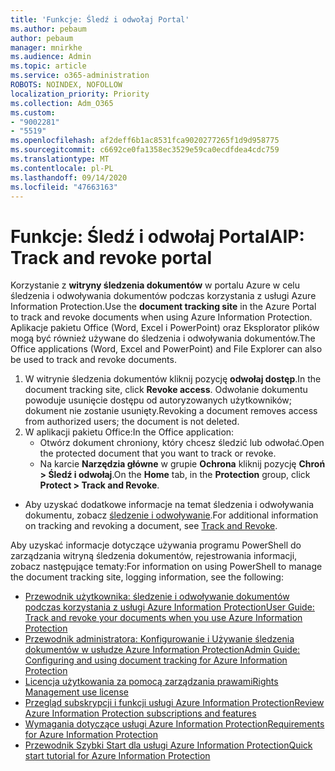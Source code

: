 ```yaml
---
title: 'Funkcje: Śledź i odwołaj Portal'
ms.author: pebaum
author: pebaum
manager: mnirkhe
ms.audience: Admin
ms.topic: article
ms.service: o365-administration
ROBOTS: NOINDEX, NOFOLLOW
localization_priority: Priority
ms.collection: Adm_O365
ms.custom:
- "9002281"
- "5519"
ms.openlocfilehash: af2deff6b1ac8531fca9020277265f1d9d958775
ms.sourcegitcommit: c6692ce0fa1358ec3529e59ca0ecdfdea4cdc759
ms.translationtype: MT
ms.contentlocale: pl-PL
ms.lasthandoff: 09/14/2020
ms.locfileid: "47663163"
---
```

# <a name="aip-track-and-revoke-portal"></a><span data-ttu-id="c3c11-102">Funkcje: Śledź i odwołaj Portal</span><span class="sxs-lookup"><span data-stu-id="c3c11-102">AIP: Track and revoke portal</span></span>

<span data-ttu-id="c3c11-103">Korzystanie z **witryny śledzenia dokumentów** w portalu Azure w celu śledzenia i odwoływania dokumentów podczas korzystania z usługi Azure Information Protection.</span><span class="sxs-lookup"><span data-stu-id="c3c11-103">Use the **document tracking site** in the Azure Portal to track and revoke documents when using Azure Information Protection.</span></span> <span data-ttu-id="c3c11-104">Aplikacje pakietu Office (Word, Excel i PowerPoint) oraz Eksplorator plików mogą być również używane do śledzenia i odwoływania dokumentów.</span><span class="sxs-lookup"><span data-stu-id="c3c11-104">The Office applications (Word, Excel and PowerPoint) and File Explorer can also be used to track and revoke documents.</span></span>

1. <span data-ttu-id="c3c11-105">W witrynie śledzenia dokumentów kliknij pozycję **odwołaj dostęp**.</span><span class="sxs-lookup"><span data-stu-id="c3c11-105">In the document tracking site, click **Revoke access**.</span></span> <span data-ttu-id="c3c11-106">Odwołanie dokumentu powoduje usunięcie dostępu od autoryzowanych użytkowników; dokument nie zostanie usunięty.</span><span class="sxs-lookup"><span data-stu-id="c3c11-106">Revoking a document removes access from authorized users; the document is not deleted.</span></span>
2. <span data-ttu-id="c3c11-107">W aplikacji pakietu Office:</span><span class="sxs-lookup"><span data-stu-id="c3c11-107">In the Office application:</span></span>
    - <span data-ttu-id="c3c11-108">Otwórz dokument chroniony, który chcesz śledzić lub odwołać.</span><span class="sxs-lookup"><span data-stu-id="c3c11-108">Open the protected document that you want to track or revoke.</span></span>
    - <span data-ttu-id="c3c11-109">Na karcie **Narzędzia główne** w grupie **Ochrona** kliknij pozycję **Chroń > Śledź i odwołaj**.</span><span class="sxs-lookup"><span data-stu-id="c3c11-109">On the **Home** tab, in the **Protection** group, click **Protect > Track and Revoke**.</span></span>

- <span data-ttu-id="c3c11-110">Aby uzyskać dodatkowe informacje na temat śledzenia i odwoływania dokumentu, zobacz [śledzenie i odwoływanie](https://docs.microsoft.com/azure/information-protection/rms-client/client-track-revoke).</span><span class="sxs-lookup"><span data-stu-id="c3c11-110">For additional information on tracking and revoking a document, see [Track and Revoke](https://docs.microsoft.com/azure/information-protection/rms-client/client-track-revoke).</span></span>

<span data-ttu-id="c3c11-111">Aby uzyskać informacje dotyczące używania programu PowerShell do zarządzania witryną śledzenia dokumentów, rejestrowania informacji, zobacz następujące tematy:</span><span class="sxs-lookup"><span data-stu-id="c3c11-111">For information on using PowerShell to manage the document tracking site, logging information, see the following:</span></span>
- [<span data-ttu-id="c3c11-112">Przewodnik użytkownika: śledzenie i odwoływanie dokumentów podczas korzystania z usługi Azure Information Protection</span><span class="sxs-lookup"><span data-stu-id="c3c11-112">User Guide: Track and revoke your documents when you use Azure Information Protection</span></span>](https://docs.microsoft.com/azure/information-protection/rms-client/client-track-revoke)
- [<span data-ttu-id="c3c11-113">Przewodnik administratora: Konfigurowanie i Używanie śledzenia dokumentów w usłudze Azure Information Protection</span><span class="sxs-lookup"><span data-stu-id="c3c11-113">Admin Guide: Configuring and using document tracking for Azure Information Protection</span></span>](https://docs.microsoft.com/azure/information-protection/rms-client/client-admin-guide-document-tracking)
- [<span data-ttu-id="c3c11-114">Licencja użytkowania za pomocą zarządzania prawami</span><span class="sxs-lookup"><span data-stu-id="c3c11-114">Rights Management use license</span></span>](https://docs.microsoft.com/azure/information-protection/configure-usage-rights#rights-management-use-license)
- [<span data-ttu-id="c3c11-115">Przegląd subskrypcji i funkcji usługi Azure Information Protection</span><span class="sxs-lookup"><span data-stu-id="c3c11-115">Review Azure Information Protection subscriptions and features</span></span>](https://azure.microsoft.com/pricing/details/information-protection)
- [<span data-ttu-id="c3c11-116">Wymagania dotyczące usługi Azure Information Protection</span><span class="sxs-lookup"><span data-stu-id="c3c11-116">Requirements for Azure Information Protection</span></span>](https://docs.microsoft.com/azure/information-protection/get-started/requirements)
- [<span data-ttu-id="c3c11-117">Przewodnik Szybki Start dla usługi Azure Information Protection</span><span class="sxs-lookup"><span data-stu-id="c3c11-117">Quick start tutorial for Azure Information Protection</span></span>](https://docs.microsoft.com/azure/information-protection/get-started/infoprotect-quick-start-tutorial)
